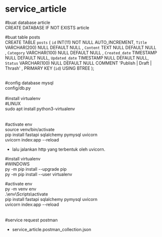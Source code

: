 # service_article <br>
#buat database article <br>
CREATE DATABASE IF NOT EXISTS article <br>

#buat table posts <br>
CREATE TABLE `posts` (
	`id` INT(11) NOT NULL AUTO_INCREMENT,
	`Title` VARCHAR(200) NULL DEFAULT NULL ,
	`Content` TEXT NULL DEFAULT NULL ,
	`Category` VARCHAR(100) NULL DEFAULT NULL ,
	`Created_date` TIMESTAMP NULL DEFAULT NULL,
	`Updated_date` TIMESTAMP NULL DEFAULT NULL,
	`Status` VARCHAR(100) NULL DEFAULT NULL COMMENT 'Publish | Draft | Thrash' ,
	PRIMARY KEY (`id`) USING BTREE
); <br>
<br>

#config database mysql  <br>
config/db.py <br>
<br>
#install virtualenv  <br>
#LINUX <br>
sudo apt install python3-virtualenv <br>
 <br>
 <br>
#activate env <br>
source venv/bin/activate  <br>
pip install fastapi sqlalchemy pymysql uvicorn <br>
uvicorn index:app --reload <br>
- lalu jalankan http yang terbentuk oleh uvicorn. <br>

#install virtualenv  <br>
#WINDOWS <br>
py -m pip install --upgrade pip <br>
py -m pip install --user virtualenv <br>

#activate env <br>
py -m venv env <br>
.\env\Scripts\activate <br>
pip install fastapi sqlalchemy pymysql uvicorn <br>
uvicorn index:app --reload <br>
<br>
<br>
#service request postman <br>
- service_article.postman_collection.json <br>
